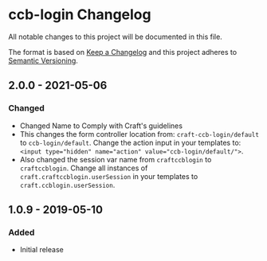 # ccb-login Changelog

All notable changes to this project will be documented in this file.

The format is based on [Keep a Changelog](http://keepachangelog.com/) and this project adheres to [Semantic Versioning](http://semver.org/).

## 2.0.0 - 2021-05-06
### Changed
- Changed Name to Comply with Craft's guidelines
- This changes the form controller location from: `craft-ccb-login/default` to `ccb-login/default`. Change the action input in your templates to: `<input type="hidden" name="action" value="ccb-login/default/">`.
- Also changed the session var name from `craftccblogin` to `craftccblogin`.  Change all instances of `craft.craftccblogin.userSession` in your templates to `craft.ccblogin.userSession`.

## 1.0.9 - 2019-05-10
### Added
- Initial release
